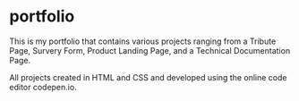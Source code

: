 # portfolio
This is my portfolio that contains various projects ranging from a Tribute Page, Survery Form, Product Landing Page, and a Technical Documentation Page.

All projects created in HTML and CSS and developed using the online code editor codepen.io.
